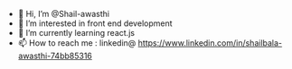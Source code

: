 - 👋 Hi, I’m @Shail-awasthi
- 👀 I’m interested in front end development
- 🌱 I’m currently learning react.js
- 📫 How to reach me : linkedin@ https://www.linkedin.com/in/shailbala-awasthi-74bb85316

<!---
Shail-awasthi/Shail-awasthi is a ✨ special ✨ repository because its `README.md` (this file) appears on your GitHub profile.
You can click the Preview link to take a look at your changes.
--->
